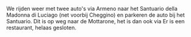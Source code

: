 We rijden weer met twee auto's via Armeno naar het Santuario della Madonna di Luciago (net voorbij Cheggino) en parkeren de auto bij het Santuario. Dit is op weg naar de Mottarone, het is dan ook  via 
Er is een restaurant, helaas gesloten. 

